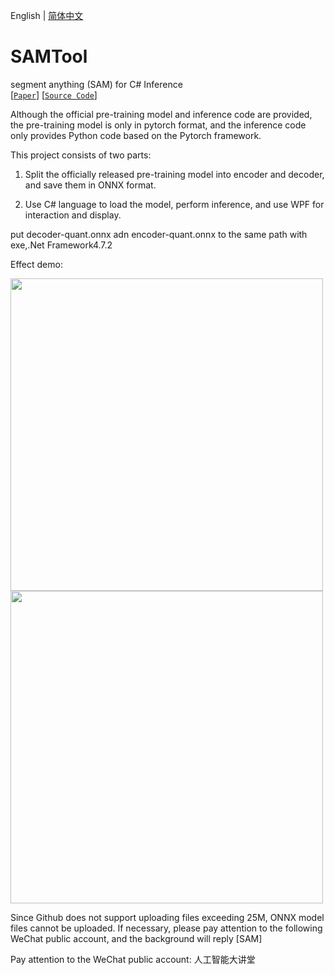 English | [简体中文](README.md)

# SAMTool
segment anything (SAM) for C# Inference  
[[`Paper`](https://ai.facebook.com/research/publications/segment-anything/)] [[`Source Code`](https://github.com/facebookresearch/segment-anything/)]  


Although the official pre-training model and inference code are provided, the pre-training model is only in pytorch format, and the inference code only provides Python code based on the Pytorch framework.

This project consists of two parts:

1. Split the officially released pre-training model into encoder and decoder, and save them in ONNX format.

2. Use C# language to load the model, perform inference, and use WPF for interaction and display.

put decoder-quant.onnx adn encoder-quant.onnx to the same path with exe,.Net Framework4.7.2

Effect demo:

<img width="500" src="https://user-images.githubusercontent.com/18625471/256461679-0a357c01-3a7d-41cd-9a83-411fca9a8787.jpg">   
<img width="500" src="https://user-images.githubusercontent.com/18625471/256462253-302bc6fb-f18e-4abc-ae69-5eacc3968a34.jpg">  

Since Github does not support uploading files exceeding 25M, ONNX model files cannot be uploaded. If necessary, please pay attention to the following WeChat public account, and the background will reply [SAM]

Pay attention to the WeChat public account: 人工智能大讲堂
